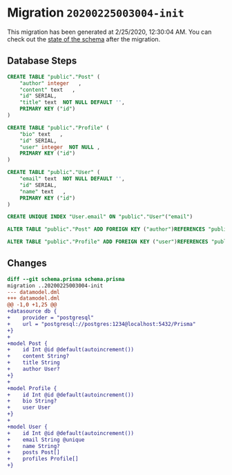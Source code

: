 # Migration `20200225003004-init`

This migration has been generated at 2/25/2020, 12:30:04 AM.
You can check out the [state of the schema](./schema.prisma) after the migration.

## Database Steps

```sql
CREATE TABLE "public"."Post" (
    "author" integer   ,
    "content" text   ,
    "id" SERIAL,
    "title" text  NOT NULL DEFAULT '',
    PRIMARY KEY ("id")
) 

CREATE TABLE "public"."Profile" (
    "bio" text   ,
    "id" SERIAL,
    "user" integer  NOT NULL ,
    PRIMARY KEY ("id")
) 

CREATE TABLE "public"."User" (
    "email" text  NOT NULL DEFAULT '',
    "id" SERIAL,
    "name" text   ,
    PRIMARY KEY ("id")
) 

CREATE UNIQUE INDEX "User.email" ON "public"."User"("email")

ALTER TABLE "public"."Post" ADD FOREIGN KEY ("author")REFERENCES "public"."User"("id") ON DELETE SET NULL  ON UPDATE CASCADE

ALTER TABLE "public"."Profile" ADD FOREIGN KEY ("user")REFERENCES "public"."User"("id") ON DELETE RESTRICT  ON UPDATE CASCADE
```

## Changes

```diff
diff --git schema.prisma schema.prisma
migration ..20200225003004-init
--- datamodel.dml
+++ datamodel.dml
@@ -1,0 +1,25 @@
+datasource db {
+    provider = "postgresql"
+    url = "postgresql://postgres:1234@localhost:5432/Prisma"
+}
+
+model Post {
+    id Int @id @default(autoincrement())
+    content String?
+    title String
+    author User?
+}
+
+model Profile {
+    id Int @id @default(autoincrement())
+    bio String?
+    user User
+}
+
+model User {
+    id Int @id @default(autoincrement())
+    email String @unique
+    name String?
+    posts Post[]
+    profiles Profile[]
+}
```


